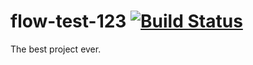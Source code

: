 # flow-test-123 [![Build Status](https://secure.travis-ci.org/Sean/flow.png?branch=master)](http://travis-ci.org/Sean/flow)

The best project ever.
